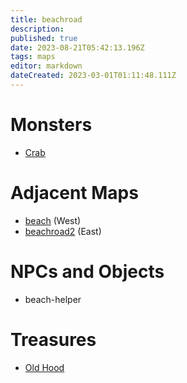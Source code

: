 ```yaml
---
title: beachroad
description: 
published: true
date: 2023-08-21T05:42:13.196Z
tags: maps
editor: markdown
dateCreated: 2023-03-01T01:11:48.111Z
---
```


# Monsters
 * [Crab](/monsters/crab)

# Adjacent Maps
 * [beach](/maps/beach) (West)
 * [beachroad2](/maps/beachroad2) (East)

# NPCs and Objects
 * beach-helper

# Treasures
 * [Old Hood](/items/old-hood)
